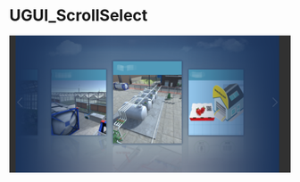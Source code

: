 # UGUI_ScrollSelect

![Title](https://github.com/Andy-Sun/UGUI_ScrollSelect/blob/master/Assets/UI/20170524114444.png)
